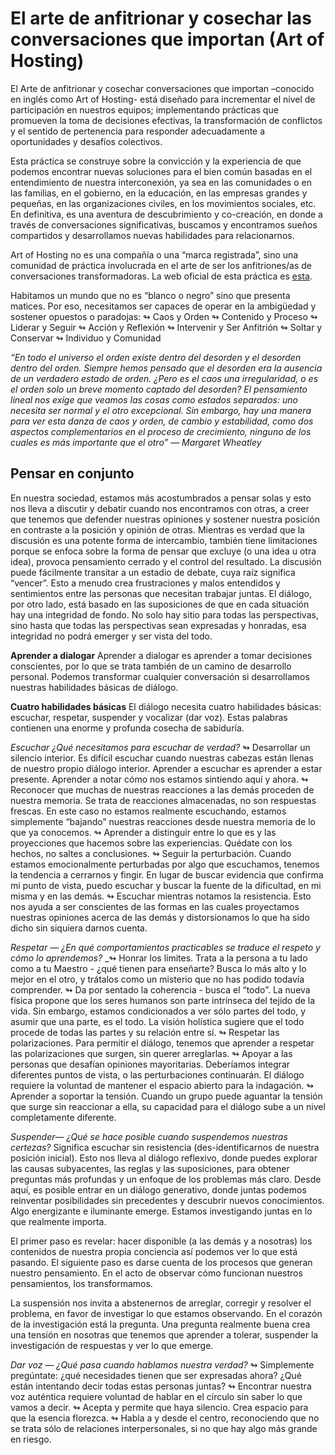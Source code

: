 # El arte de anfitrionar y cosechar las conversaciones que importan (Art of Hosting)
El Arte de anfitrionar y cosechar conversaciones que importan –conocido en inglés como Art of Hosting- está diseñado para incrementar el nivel de participación en nuestros equipos; implementando prácticas que promueven la toma de decisiones efectivas, la transformación de conflictos y el sentido de pertenencia para responder adecuadamente a oportunidades y desafíos colectivos.

Esta práctica se construye sobre la convicción y la experiencia de que podemos encontrar nuevas soluciones para el bien común basadas en el entendimiento de nuestra interconexión, ya sea en las comunidades o en las familias, en el gobierno, en la educación, en las empresas grandes y pequeñas, en las organizaciones civiles, en los movimientos sociales, etc. En definitiva, es una aventura de descubrimiento y co-creación, en donde a través de conversaciones significativas, buscamos y encontramos sueños compartidos y desarrollamos nuevas habilidades para relacionarnos.

Art of Hosting no es una compañía o una “marca registrada”, sino una comunidad de práctica involucrada en el arte de ser los anfitriones/as de conversaciones transformadoras. La web oficial de esta práctica es [esta](http://artofhosting.org).

Habitamos un mundo que no es “blanco o negro” sino que presenta matices. Por eso, necesitamos ser capaces de operar en la ambigüedad y sostener opuestos o paradojas:
↬ Caos y Orden
↬ Contenido y Proceso
↬ Liderar y Seguir
↬ Acción y Reflexión
↬ Intervenir y Ser Anfitrión
↬ Soltar y Conservar
↬ Individuo y Comunidad

*“En todo el universo el orden existe dentro del desorden y el desorden dentro del orden. Siempre hemos pensado que el desorden era la ausencia de un verdadero estado de orden. ¿Pero es el caos una irregularidad, o es el orden solo un breve momento captado del desorden? El pensamiento lineal nos exige que veamos las cosas como estados separados: uno necesita ser normal y el otro excepcional. Sin embargo, hay una manera para ver esta danza de caos y orden, de cambio y estabilidad, como dos aspectos complementarios en el proceso de crecimiento, ninguno de los cuales es más importante que el otro” 
― Margaret Wheatley*

## Pensar en conjunto
En nuestra sociedad, estamos más acostumbrados a pensar solas y esto nos lleva a discutir y debatir cuando nos encontramos con otras, a creer que tenemos que defender nuestras opiniones y sostener nuestra posición en contraste a la posición y opinión de otras. Mientras es verdad que la discusión es una potente forma de intercambio, también tiene limitaciones porque se enfoca sobre la forma de pensar que excluye (o una idea u otra idea), provoca pensamiento cerrado y el control del resultado.
La discusión puede fácilmente transitar a un estadio de debate, cuya raíz significa “vencer”. Esto a menudo crea frustraciones y malos entendidos y sentimientos entre las personas que necesitan trabajar juntas. El diálogo, por otro lado, está basado en las suposiciones de que en cada situación hay una integridad de fondo. No solo hay sitio para todas las perspectivas, sino hasta que todas las perspectivas sean expresadas y honradas, esa integridad no podrá emerger y ser vista del todo.

**Aprender a dialogar**
Aprender a dialogar es aprender a tomar decisiones conscientes, por lo que se trata también de un camino de desarrollo personal. Podemos transformar cualquier conversación si desarrollamos nuestras habilidades básicas de diálogo.

**Cuatro habilidades básicas**
El diálogo necesita cuatro habilidades básicas: escuchar, respetar, suspender y vocalizar (dar voz). Estas palabras contienen una enorme  y profunda cosecha de sabiduría.

__Escuchar_ ¿Qué necesitamos para escuchar de verdad?_
↬ Desarrollar un silencio interior. Es difícil escuchar cuando nuestras cabezas están llenas de nuestro propio diálogo interior. Aprender a escuchar es aprender a estar presente. Aprender a notar cómo nos estamos sintiendo aquí y ahora.
↬ Reconocer que muchas de nuestras reacciones a las demás proceden de nuestra memoria. Se trata de reacciones almacenadas, no son respuestas frescas. En este caso no estamos realmente escuchando, estamos simplemente “bajando” nuestras reacciones desde nuestra memoria de lo que ya conocemos.
↬ Aprender a distinguir entre lo que es y las proyecciones que hacemos sobre las experiencias. Quédate con los hechos, no saltes a conclusiones.
↬ Seguir la perturbación. Cuando estamos emocionalmente perturbadas por algo que escuchamos, tenemos la tendencia a cerrarnos y fingir. En lugar de buscar evidencia que confirma mi punto de vista, puedo escuchar y buscar la fuente de la dificultad,  en mi misma y en las demás.
↬ Escuchar mientras notamos la resistencia. Esto nos ayuda a ser conscientes de las formas en las cuales proyectamos nuestras opiniones acerca de las demás y distorsionamos lo que ha sido dicho sin siquiera darnos cuenta.

_Respetar ― ¿En qué  comportamientos practicables se traduce el respeto y cómo lo aprendemos?_
_↬ Honrar los límites. Trata a la persona a tu lado como a tu Maestro - ¿qué tienen para enseñarte? Busca lo más alto y lo mejor en el otro, y trátalos como un misterio que no has podido todavía comprender.
↬ Da por sentado la coherencia - busca el “todo”. La nueva física propone que los seres humanos son parte intrínseca del tejido de la vida. Sin embargo, estamos condicionados a ver sólo partes del todo, y asumir que una parte, es el todo. La visión holística sugiere que el todo procede de todas las partes y su relación entre sí.
↬ Respetar las polarizaciones. Para permitir el diálogo, tenemos que aprender a respetar las polarizaciones que surgen, sin querer arreglarlas.
↬ Apoyar a las personas que desafían opiniones mayoritarias. Deberíamos integrar diferentes puntos de vista, o las perturbaciones continuarán. El diálogo requiere la voluntad de mantener el espacio abierto para la indagación.
↬ Aprender a soportar la tensión. Cuando un grupo puede aguantar la tensión que surge sin reaccionar a ella, su capacidad para el diálogo sube a un nivel completamente diferente.

_Suspender―  ¿Qué se hace posible cuando suspendemos nuestras certezas?_
Significa escuchar sin resistencia (des-identificarnos de nuestra posición inicial). Esto nos lleva al diálogo reflexivo, donde puedes explorar las causas subyacentes, las reglas y las suposiciones, para obtener preguntas más profundas y un enfoque de los problemas más claro. Desde aquí, es posible entrar en un diálogo generativo, donde juntas podemos reinventar posibilidades sin precedentes y descubrir nuevos conocimientos. Algo energizante e iluminante emerge. Estamos investigando juntas en lo que realmente importa.

El primer paso es revelar: hacer disponible (a las demás y a nosotras) los contenidos de nuestra propia conciencia así podemos ver lo que está pasando. El siguiente paso es darse cuenta de los procesos que generan nuestro pensamiento. En el acto de observar cómo funcionan nuestros pensamientos, los transformamos.

La suspensión nos invita a abstenernos de arreglar, corregir y resolver el problema, en favor de investigar lo que estamos observando. En el corazón de la investigación está la pregunta. Una pregunta realmente buena crea una tensión en nosotras que tenemos que aprender a tolerar, suspender la investigación de respuestas y ver lo que emerge.

_Dar voz ― ¿Qué pasa cuando hablamos nuestra verdad?_
↬ Simplemente pregúntate: ¿qué necesidades tienen que ser expresadas ahora? ¿Qué están intentando decir todas estas personas juntas?
↬ Encontrar nuestra voz auténtica requiere voluntad de hablar en el círculo sin saber lo que vamos a decir.
↬ Acepta y permite que haya silencio. Crea espacio para que la esencia florezca.
↬ Habla a y desde el centro, reconociendo que no se trata sólo de relaciones interpersonales, si no que hay algo más grande en riesgo.
